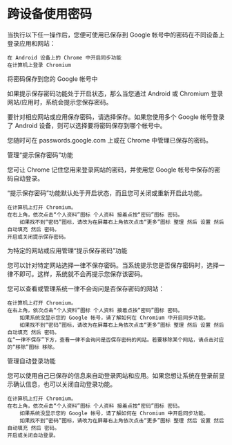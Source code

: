 # 跨设备使用密码  
当执行以下任一操作后，您便可使用已保存到 Google 帐号中的密码在不同设备上登录应用和网站：

    在 Android 设备上的 Chrome 中开启同步功能
    在计算机上登录 Chromium

将密码保存到您的 Google 帐号中

如果提示保存密码功能处于开启状态，那么当您通过 Android 或 Chromium 登录网站/应用时，系统会提示您保存密码。

要针对相应网站或应用保存密码，请选择保存。如果您使用多个 Google 帐号登录了 Android 设备，则可以选择要将密码保存到哪个帐号中。

您随时可在 passwords.google.com 上或在 Chrome 中管理已保存的密码。

管理“提示保存密码”功能

您可让 Chrome 记住您用来登录网站的密码，并使用您 Google 帐号中保存的密码自动登录。

“提示保存密码”功能默认处于开启状态，而且您可关闭或重新开启此功能。

    在计算机上打开 Chromium。
    在右上角，依次点击“个人资料”图标 个人资料 接着点按“密码”图标 密码。
        如果找不到“密码”图标，请改为在屏幕右上角依次点击“更多”图标 整理 然后 设置 然后 自动填充 然后 密码。
    开启或关闭提示保存密码。

为特定的网站或应用管理“提示保存密码”功能

您可以针对特定网站选择一律不保存密码。当系统提示您是否保存密码时，选择一律不即可。这样，系统就不会再提示您保存该密码。

您可以查看或管理系统一律不会询问是否保存密码的网站：

    在计算机上打开 Chromium。
    在右上角，依次点击“个人资料”图标 个人资料 接着点按“密码”图标 密码。
        如果系统没显示您的 Google 帐号，请了解如何在 Chromium 中开启同步功能。
        如果找不到“密码”图标，请改为在屏幕右上角依次点击“更多”图标 整理 然后 设置 然后 自动填充 然后 密码。
    在“一律不保存”下方，查看一律不会询问是否保存密码的网站。若要移除某个网站，请点击对应的“移除”图标 移除。

管理自动登录功能

您可以使用自己已保存的信息来自动登录网站和应用。如果您想让系统在登录前显示确认信息，也可以关闭自动登录功能。

    在计算机上打开 Chromium。
    在右上角，依次点击“个人资料”图标 个人资料 接着点按“密码”图标 密码。
        如果系统没显示您的 Google 帐号，请了解如何在 Chromium 中开启同步功能。
        如果找不到“密码”图标，请改为在屏幕右上角依次点击“更多”图标 整理 然后 设置 然后 自动填充 然后 密码。
    开启或关闭自动登录。


